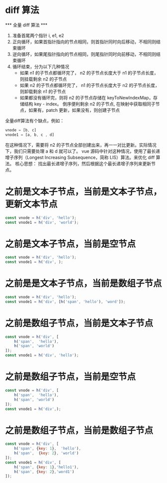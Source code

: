 # diff 算法

*** 全量 diff 算法 ***
1. 准备首尾两个指针 i, e1, e2
2. 正向循环，如果首指针指向的节点相同，则首指针同时向后移动，不相同则结束循环
3. 逆向循环，如果尾指针指向的节点相同，则尾指针同时向前移动，不相同则结束循环
4. 循环结束，分为以下几种情况
    + 如果 n1 的子节点都循环完了， n2 的子节点长度大于 n1 的子节点长度，则挂载剩余 n2 的子节点
    + 如果 n2 的子节点都循环完了， n1 的子节点长度大于 n2 的子节点长度，则卸载剩余 n1 的子节点
    + 如果都没有循环完，则将 n2 的子节点存储在 keyToNewIndexMap，存储结构 key - index。
        倒序便利剩余 n2 的子节点, 在映射中获取相同子节点，如果有，patch 更新，如果没有，则创建子节点

全量diff算法有个缺点，例如：
``` js
vnode = [b, c]
vnode1 = [a, b, c , d]
```

在这种情况下，需要将 n2 的子节点全部创建出来，再一一对比更新。实际情况下，我们只需要处理 a 和 d 就可以了。
vue 源码中针对这种情况，使用了最长递增子序列（Longest Increasing Subsequence，简称 LIS）算法。来优化 diff 算法。
核心思想： 找出最长递增子序列，然后根据这个最长递增子序列来更新节点。




# 之前是文本子节点，当前是文本子节点， 更新文本节点

```js
const vnode = h('div', 'hello');
const vnode1 = h('div', 'world');
```

# 之前是文本子节点，当前是空节点
```js
const vnode = h('div', 'hello');
const vnode1 = h('div', );
```

# 之前是是文本子节点，当前是数组子节点
```js
const vnode = h('div', 'hello');
const vnode1 = h('div', [h('span', 'hello'), 'word']);
```


# 之前是数组子节点，当前是文本子节点

```js
const vnode = h('div', [
    h('span',  'hello'),
    h('span', 'world')
]);
const vnode1 = h('div', 'hello');
```

# 之前是数组子节点，当前是空节点

```js
const vnode = h('div', [
    h('span',  'hello'),
    h('span', 'world')
]);
const vnode1 = h('div',);

```

# 之前是数组子节点，当前是数组子节点
```js
const vnode = h('div', [
    h('span', {key: 1},  'hello'),
    h('span',  {key: 2}, 'world')
]);
const vnode1 = h('div', [
    h('span', {key: 1},'hello1'),
    h('span', {key: 2},'word1')
]);
```
